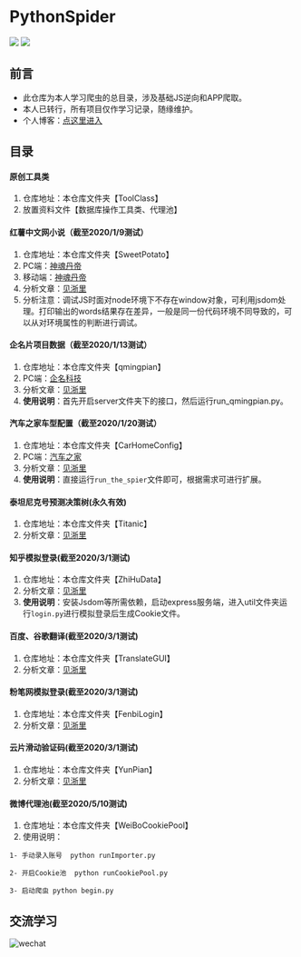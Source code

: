 # PythonSpider 
![](https://img.shields.io/badge/requests-2.20.0-green.svg) 
![](https://img.shields.io/badge/PyExecJS-1.5.1-green.svg) 

## 前言
- 此仓库为本人学习爬虫的总目录，涉及基础JS逆向和APP爬取。
- 本人已转行，所有项目仅作学习记录，随缘维护。
- 个人博客：[点这里进入](http://fishmoon.xyz)

## 目录
####  原创工具类
1. 仓库地址：本仓库文件夹【ToolClass】
2. 放置资料文件【数据库操作工具类、代理池】

####  红薯中文网小说（截至2020/1/9测试）
1. 仓库地址：本仓库文件夹【SweetPotato】
2. PC端：[神魂丹帝](https://www.hongshu.com/content/86560/146038-12572043.html)
3. 移动端：[神魂丹帝](https://g.hongshu.com/content/86560/12572043.html)
4. 分析文章：[见浙里](https://fishmoon.xyz/2019/07/30/Font%20%E7%BA%A2%E8%96%AF%E4%B8%AD%E6%96%87%E7%BD%91%E5%B0%8F%E8%AF%B4%E7%88%AC%E5%8F%96/)
5. 分析注意：调试JS时面对node环境下不存在window对象，可利用jsdom处理。打印输出的words结果存在差异，一般是同一份代码环境不同导致的，可以从对环境属性的判断进行调试。

#### 企名片项目数据（截至2020/1/13测试）
1. 仓库地址：本仓库文件夹【qmingpian】
2. PC端：[企名科技](https://www.qimingpian.cn/finosda/project/pinvestment)
3. 分析文章：[见浙里](https://fishmoon.xyz/2019/10/08/JsCrack%20%E4%BC%81%E5%90%8D%E7%89%87encrypt_data%E8%A7%A3%E6%9E%90/)
4. **使用说明**：首先开启server文件夹下的接口，然后运行run_qmingpian.py。

#### 汽车之家车型配置（截至2020/1/20测试）
1. 仓库地址：本仓库文件夹【CarHomeConfig】
2. PC端：[汽车之家](https://car.autohome.com.cn/config/spec/42595.html#pvareaid=3454541)
3. 分析文章：[见浙里](https://fishmoon.xyz/2019/10/08/JsCrack%20%E6%B1%BD%E8%BD%A6%E4%B9%8B%E5%AE%B6%E8%BD%A6%E5%9E%8B%E9%85%8D%E7%BD%AE/)
4. **使用说明**：直接运行`run_the_spier`文件即可，根据需求可进行扩展。

#### 泰坦尼克号预测决策树(永久有效)
1. 仓库地址：本仓库文件夹【Titanic】
2. 分析文章：[见浙里](https://fishmoon.xyz/2019/12/22/%E6%9C%BA%E5%99%A8%E5%AD%A6%E4%B9%A0-sklearn%20%E5%86%B3%E7%AD%96%E6%A0%91/)

#### 知乎模拟登录(截至2020/3/1测试)
1. 仓库地址：本仓库文件夹【ZhiHuData】
2. 分析文章：[见浙里](https://fishmoon.xyz/2019/10/07/JsCrack%20%E7%9F%A5%E4%B9%8E%E6%A8%A1%E6%8B%9F%E7%99%BB%E5%BD%95/)
3. **使用说明**：安装Jsdom等所需依赖，启动express服务端，进入util文件夹运行`login.py`进行模拟登录后生成Cookie文件。

#### 百度、谷歌翻译(截至2020/3/1测试)
1. 仓库地址：本仓库文件夹【TranslateGUI】
2. 分析文章：[见浙里](https://fishmoon.xyz/2019/10/10/JsCrack%20%E8%B0%B7%E6%AD%8C-%E6%9C%89%E9%81%93-%E7%99%BE%E5%BA%A6%E7%BF%BB%E8%AF%91/)

#### 粉笔网模拟登录(截至2020/3/1测试)
1. 仓库地址：本仓库文件夹【FenbiLogin】
2. 分析文章：[见浙里](https://fishmoon.xyz/2019/10/05/JsCrack%20%E7%B2%89%E7%AC%94%E7%BD%91RSA%E7%99%BB%E5%BD%95/)

#### 云片滑动验证码(截至2020/3/1测试)
1. 仓库地址：本仓库文件夹【YunPian】
2. 分析文章：[见浙里](https://fishmoon.xyz/2019/09/25/Verify%20%E9%AA%8C%E8%AF%81%E7%A0%81%E4%BA%91%E7%89%87/)

#### 微博代理池(截至2020/5/10测试)
1. 仓库地址：本仓库文件夹【WeiBoCookiePool】
2. 使用说明：
```
1- 手动录入账号  python runImporter.py

2- 开启Cookie池  python runCookiePool.py

3- 启动爬虫 python begin.py
```

## 交流学习
![wechat](https://i.loli.net/2020/05/01/Nt5PkQgoOSHI13j.jpg)



